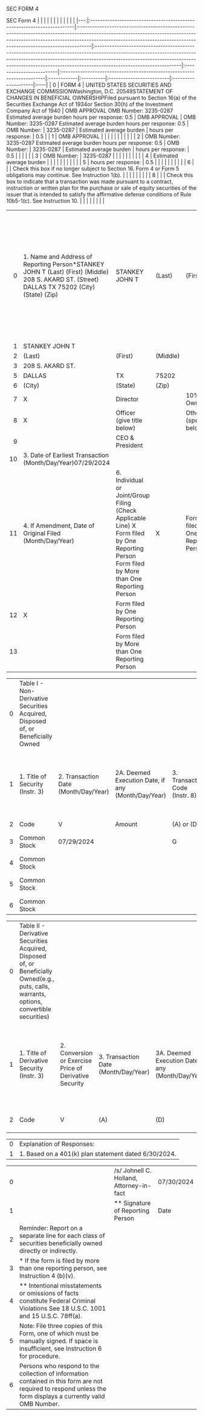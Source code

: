 

SEC FORM 4


SEC Form 4 |    |                                                                        |                                                                                                                                                                                                                                                |                                                                                                                                                                                                                                                                              |                          |                                                                        |             |           |                          |                     |     |
|---:|:-----------------------------------------------------------------------|:-----------------------------------------------------------------------------------------------------------------------------------------------------------------------------------------------------------------------------------------------|:-----------------------------------------------------------------------------------------------------------------------------------------------------------------------------------------------------------------------------------------------------------------------------|:-------------------------|:-----------------------------------------------------------------------|:------------|:----------|:-------------------------|:--------------------|:----|
|  0 | FORM 4                                                                 | UNITED STATES SECURITIES AND EXCHANGE COMMISSIONWashington, D.C. 20549STATEMENT OF CHANGES IN BENEFICIAL OWNERSHIPFiled pursuant to Section 16(a) of the Securities Exchange Act of 1934or Section 30(h) of the Investment Company Act of 1940 | OMB APPROVAL OMB Number: 3235-0287 Estimated average burden hours per response: 0.5                                                                                                                                                                                          | OMB APPROVAL             | OMB Number: 3235-0287 Estimated average burden hours per response: 0.5 | OMB Number: | 3235-0287 | Estimated average burden | hours per response: | 0.5 |
|  1 | OMB APPROVAL                                                           |                                                                                                                                                                                                                                                |                                                                                                                                                                                                                                                                              |                          |                                                                        |             |           |                          |                     |     |
|  2 | OMB Number: 3235-0287 Estimated average burden hours per response: 0.5 | OMB Number:                                                                                                                                                                                                                                    | 3235-0287                                                                                                                                                                                                                                                                    | Estimated average burden | hours per response:                                                    | 0.5         |           |                          |                     |     |
|  3 | OMB Number:                                                            | 3235-0287                                                                                                                                                                                                                                      |                                                                                                                                                                                                                                                                              |                          |                                                                        |             |           |                          |                     |     |
|  4 | Estimated average burden                                               |                                                                                                                                                                                                                                                |                                                                                                                                                                                                                                                                              |                          |                                                                        |             |           |                          |                     |     |
|  5 | hours per response:                                                    | 0.5                                                                                                                                                                                                                                            |                                                                                                                                                                                                                                                                              |                          |                                                                        |             |           |                          |                     |     |
|  6 |                                                                        |                                                                                                                                                                                                                                                | Check this box if no longer subject to Section 16. Form 4 or Form 5 obligations may continue. See Instruction 1(b).                                                                                                                                                          |                          |                                                                        |             |           |                          |                     |     |
|  8 |                                                                        |                                                                                                                                                                                                                                                | Check this box to indicate that a transaction was made pursuant to a contract, instruction or written plan for the purchase or sale of equity securities of the issuer that is intended to satisfy the affirmative defense conditions of Rule 10b5-1(c). See Instruction 10. |                          |                                                                        |             |           |                          |                     |     |
 
|    |                                                                                                                                               |                                                                                                                                               |          |                                    |          |                                              |        |    |       |        |         |       |                                                             |                                                                                                                                                                 |    |          |           |    |                            |                       |                 |
|---:|:----------------------------------------------------------------------------------------------------------------------------------------------|:----------------------------------------------------------------------------------------------------------------------------------------------|:---------|:-----------------------------------|:---------|:---------------------------------------------|:-------|:---|:------|:-------|:--------|:------|:------------------------------------------------------------|:----------------------------------------------------------------------------------------------------------------------------------------------------------------|:---|:---------|:----------|:---|:---------------------------|:----------------------|:----------------|
|  0 | 1. Name and Address of Reporting Person*STANKEY JOHN T (Last) (First) (Middle) 208 S. AKARD ST. (Street) DALLAS TX 75202 (City) (State) (Zip) | STANKEY JOHN T                                                                                                                                | (Last)   | (First)                            | (Middle) | 208 S. AKARD ST.                             | DALLAS | TX | 75202 | (City) | (State) | (Zip) | 2. Issuer Name and Ticker or Trading Symbol AT&T INC. [ T ] | 5. Relationship of Reporting Person(s) to Issuer (Check all applicable) X Director 10% Owner X Officer (give title below) Other (specify below) CEO & President | X  | Director | 10% Owner | X  | Officer (give title below) | Other (specify below) | CEO & President |
|  1 | STANKEY JOHN T                                                                                                                                |                                                                                                                                               |          |                                    |          |                                              |        |    |       |        |         |       |                                                             |                                                                                                                                                                 |    |          |           |    |                            |                       |                 |
|  2 | (Last)                                                                                                                                        | (First)                                                                                                                                       | (Middle) |                                    |          |                                              |        |    |       |        |         |       |                                                             |                                                                                                                                                                 |    |          |           |    |                            |                       |                 |
|  3 | 208 S. AKARD ST.                                                                                                                              |                                                                                                                                               |          |                                    |          |                                              |        |    |       |        |         |       |                                                             |                                                                                                                                                                 |    |          |           |    |                            |                       |                 |
|  5 | DALLAS                                                                                                                                        | TX                                                                                                                                            | 75202    |                                    |          |                                              |        |    |       |        |         |       |                                                             |                                                                                                                                                                 |    |          |           |    |                            |                       |                 |
|  6 | (City)                                                                                                                                        | (State)                                                                                                                                       | (Zip)    |                                    |          |                                              |        |    |       |        |         |       |                                                             |                                                                                                                                                                 |    |          |           |    |                            |                       |                 |
|  7 | X                                                                                                                                             | Director                                                                                                                                      |          | 10% Owner                          |          |                                              |        |    |       |        |         |       |                                                             |                                                                                                                                                                 |    |          |           |    |                            |                       |                 |
|  8 | X                                                                                                                                             | Officer (give title below)                                                                                                                    |          | Other (specify below)              |          |                                              |        |    |       |        |         |       |                                                             |                                                                                                                                                                 |    |          |           |    |                            |                       |                 |
|  9 |                                                                                                                                               | CEO & President                                                                                                                               |          |                                    |          |                                              |        |    |       |        |         |       |                                                             |                                                                                                                                                                 |    |          |           |    |                            |                       |                 |
| 10 | 3. Date of Earliest Transaction (Month/Day/Year)07/29/2024                                                                                    |                                                                                                                                               |          |                                    |          |                                              |        |    |       |        |         |       |                                                             |                                                                                                                                                                 |    |          |           |    |                            |                       |                 |
| 11 | 4. If Amendment, Date of Original Filed (Month/Day/Year)                                                                                      | 6. Individual or Joint/Group Filing (Check Applicable Line) X Form filed by One Reporting Person Form filed by More than One Reporting Person | X        | Form filed by One Reporting Person |          | Form filed by More than One Reporting Person |        |    |       |        |         |       |                                                             |                                                                                                                                                                 |    |          |           |    |                            |                       |                 |
| 12 | X                                                                                                                                             | Form filed by One Reporting Person                                                                                                            |          |                                    |          |                                              |        |    |       |        |         |       |                                                             |                                                                                                                                                                 |    |          |           |    |                            |                       |                 |
| 13 |                                                                                                                                               | Form filed by More than One Reporting Person                                                                                                  |          |                                    |          |                                              |        |    |       |        |         |       |                                                             |                                                                                                                                                                 |    |          |           |    |                            |                       |                 |

 
|    |                                                                                  |                                      |                                                    |                                |                                                                   |                                                                                               |                                                          |                                                       |                |    |                 |
|---:|:---------------------------------------------------------------------------------|:-------------------------------------|:---------------------------------------------------|:-------------------------------|:------------------------------------------------------------------|:----------------------------------------------------------------------------------------------|:---------------------------------------------------------|:------------------------------------------------------|:---------------|:---|:----------------|
|  0 | Table I - Non-Derivative Securities Acquired, Disposed of, or Beneficially Owned |                                      |                                                    |                                |                                                                   |                                                                                               |                                                          |                                                       |                |    |                 |
|  1 | 1. Title of Security (Instr. 3)                                                  | 2. Transaction Date (Month/Day/Year) | 2A. Deemed Execution Date, if any (Month/Day/Year) | 3. Transaction Code (Instr. 8) | 4. Securities Acquired (A) or Disposed Of (D) (Instr. 3, 4 and 5) | 5. Amount of Securities Beneficially Owned Following Reported Transaction(s) (Instr. 3 and 4) | 6. Ownership Form: Direct (D) or Indirect (I) (Instr. 4) | 7. Nature of Indirect Beneficial Ownership (Instr. 4) |                |    |                 |
|  2 | Code                                                                             | V                                    | Amount                                             | (A) or (D)                     | Price                                                             |                                                                                               |                                                          |                                                       |                |    |                 |
|  3 | Common Stock                                                                     | 07/29/2024                           |                                                    | G                              |                                                                   | 52,000                                                                                        | D                                                        | $0                                                    | 865,179        | I  | By Family Trust |
|  4 | Common Stock                                                                     |                                      |                                                    |                                |                                                                   |                                                                                               |                                                          |                                                       | 15,366.9633(1) | I  | By 401(k)       |
|  5 | Common Stock                                                                     |                                      |                                                    |                                |                                                                   |                                                                                               |                                                          |                                                       | 71,020.0241    | I  | By Benefit Plan |
|  6 | Common Stock                                                                     |                                      |                                                    |                                |                                                                   |                                                                                               |                                                          |                                                       | 120,000        | I  | By LP           |

 
|    |                                                                                                                                             |                                                        |                                      |                                                    |                                |                                                                                        |                                                          |                                                                                   |                                            |                                                                                                    |                                                           |                                                        |
|---:|:--------------------------------------------------------------------------------------------------------------------------------------------|:-------------------------------------------------------|:-------------------------------------|:---------------------------------------------------|:-------------------------------|:---------------------------------------------------------------------------------------|:---------------------------------------------------------|:----------------------------------------------------------------------------------|:-------------------------------------------|:---------------------------------------------------------------------------------------------------|:----------------------------------------------------------|:-------------------------------------------------------|
|  0 | Table II - Derivative Securities Acquired, Disposed of, or Beneficially Owned(e.g., puts, calls, warrants, options, convertible securities) |                                                        |                                      |                                                    |                                |                                                                                        |                                                          |                                                                                   |                                            |                                                                                                    |                                                           |                                                        |
|  1 | 1. Title of Derivative Security (Instr. 3)                                                                                                  | 2. Conversion or Exercise Price of Derivative Security | 3. Transaction Date (Month/Day/Year) | 3A. Deemed Execution Date, if any (Month/Day/Year) | 4. Transaction Code (Instr. 8) | 5. Number of Derivative Securities Acquired (A) or Disposed of (D) (Instr. 3, 4 and 5) | 6. Date Exercisable and Expiration Date (Month/Day/Year) | 7. Title and Amount of Securities Underlying Derivative Security (Instr. 3 and 4) | 8. Price of Derivative Security (Instr. 5) | 9. Number of derivative Securities Beneficially Owned Following Reported Transaction(s) (Instr. 4) | 10. Ownership Form: Direct (D) or Indirect (I) (Instr. 4) | 11. Nature of Indirect Beneficial Ownership (Instr. 4) |
|  2 | Code                                                                                                                                        | V                                                      | (A)                                  | (D)                                                | Date Exercisable               | Expiration Date                                                                        | Title                                                    | Amount or Number of Shares                                                        |                                            |                                                                                                    |                                                           |                                                        |

 
|    |                                                      |
|---:|:-----------------------------------------------------|
|  0 | Explanation of Responses:                            |
|  1 | 1. Based on a 401(k) plan statement dated 6/30/2024. |

 |    |                                                                                                                                                                |                                          |            |
|---:|:---------------------------------------------------------------------------------------------------------------------------------------------------------------|:-----------------------------------------|:-----------|
|  0 |                                                                                                                                                                | /s/ Johnell C. Holland, Attorney-in-fact | 07/30/2024 |
|  1 |                                                                                                                                                                | ** Signature of Reporting Person         | Date       |
|  2 | Reminder: Report on a separate line for each class of securities beneficially owned directly or indirectly.                                                    |                                          |            |
|  3 | * If the form is filed by more than one reporting person, see Instruction 4 (b)(v).                                                                            |                                          |            |
|  4 | ** Intentional misstatements or omissions of facts constitute Federal Criminal Violations See 18 U.S.C. 1001 and 15 U.S.C. 78ff(a).                            |                                          |            |
|  5 | Note: File three copies of this Form, one of which must be manually signed. If space is insufficient, see Instruction 6 for procedure.                         |                                          |            |
|  6 | Persons who respond to the collection of information contained in this form are not required to respond unless the form displays a currently valid OMB Number. |                                          |            |

